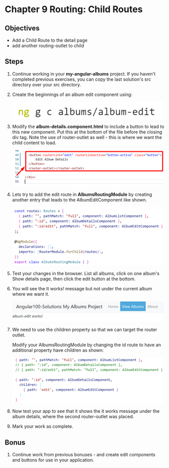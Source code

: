 # Chapter 9 Routing: Child Routes 

## Objectives

- Add a Child Route to the detail page
- add another routing-outlet to child


## Steps

1. Continue working in your **my-angular-albums** project. If you haven't completed previous exercises, you can copy the last solution's src directory over your src directory.

1. Create the beginnings of an album edit component using:

    ![](../screenshots/5-ng-g-c-album-edit.png)


2. Modify the **album-details.component.html** to include a button to lead to this new component.  Put this at the bottom of the file before the closing div tag. Note the use of router-outlet as well - this is where we want the child content to load.

    ![](../screenshots/5-details-html-add-edit-button.png)

3. Lets try to add the edit route in **AlbumsRoutingModule** by creating another entry that leads to the AlbumEditComponent like shown.

    ![](../screenshots/5-route-edit-without-children.png)

1. Test your changes in the browser. List all albums, click on one album's Show details page, then click the edit button at the bottom.

2. You will see the It works! message but not under the current album where we want it. 

    ![](../screenshots/5-not-in-child-router-outlet.png)


1. We need to use the children property so that we can target the router outlet.

   Modify your AlbumsRoutingModule by changing the id route to have an additional property have children as shown:

    ![](../screenshots/5-child-route-with-children.png)


1. Now test your app to see that it shows the it works message under the album details, where the second router-outlet was placed.

1.  Mark your work as complete.

## Bonus 

1. Continue work from previous bonuses - and create edit components and buttons for use in your application.
